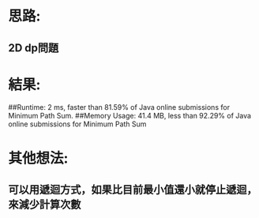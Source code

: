 # 思路: 
## 2D dp問題
# 結果:
##Runtime: 2 ms, faster than 81.59% of Java online submissions for Minimum Path Sum.
##Memory Usage: 41.4 MB, less than 92.29% of Java online submissions for Minimum Path Sum

# 其他想法:
## 可以用遞迴方式，如果比目前最小值還小就停止遞迴，來減少計算次數